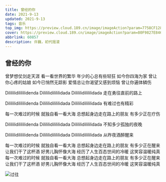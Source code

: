 ```yaml
---
title: 曾经的你
date: 2021-9-13
updated: 2021-9-13
tags: 音乐
top_img: https://preview.cloud.189.cn/image/imageAction?param=7758CF1286CEF9554006B8DA4855FDA8CA0AD28865115449E68C9B74A9E9B8F81B9AB84A797855B43F1290FC713E092C385EA25248ED572EDF3888F4CC67A9C8844B9D9C84D5F5C7B9E9671B83AE335DC95F4F764984B1D6E1F39D65D9F24E96A7275CB169D7C400112625E4EF3E41D6
cover: https://preview.cloud.189.cn/image/imageAction?param=80F9827E8466D76A3D07ABA3F5E46F90A20C008FD85CADB195AC033DF446CEF41151302937D5B2925D86AD4C4F26D081E6E389B5AAC0CD2F2FA3C413012B8AA15236A515FD30F41B4B7CEC6FFD5A6BE20DC377163A46DDAA2F8320DA48E50C11D6B98427B02C4C78740BB02807240074
abbrlink: 60857
description: 许巍，初代摇滚
---
```



## 曾经的你

曾梦想仗剑走天涯
看一看世界的繁华
年少的心总有些轻狂
如今你四海为家
曾让你心疼的姑娘
如今已悄然无踪影
爱情总让你渴望又感到烦恼
曾让你遍体鳞伤

Dilililidilililidenda
Dilililidilililidada
Dilililidilililidada
走在勇往直前的路上

Dilililidilililidenda
Dilililidilililidada
Dilililidilililidada
有难过也有精彩

每一次难过的时候
就独自看一看大海
总想起身边走在路上的朋友
有多少正在疗伤

Dilililidilililidenda
Dilililidilililidada
Dilililidilililidada
不知多少孤独的夜晚

Dilililidilililidenda
Dilililidilililidada
Dilililidilililidada
从昨夜酒醉醒来

每一次难过的时候
就独自看一看大海
总想起身边走在路上的朋友
有多少正在醒来
让我们干了这杯酒
好男儿胸怀像大海
经历了人生百态世间的冷暖
这笑容温暖纯真
每一次难过的时候
就独自看一看大海
总想起身边走在路上的朋友
有多少正在醒来
让我们干了这杯酒
好男儿胸怀像大海
经历了人生百态世间的冷暖
这笑容温暖纯真

![过往](https://preview.cloud.189.cn/image/imageAction?param=BD59480EEAB990F45D4D3D06C3AA3831FBDDA6C29C9D1950540DC8ED316C5EAFCC62C8F3FA232F5DE086711BC7185D724111B50AAF1E25075CC5A10CC10F49AB6C7ED0425443DFBF26CC5C256EC982E6C03F284C3F520243526E7379171F6A836A05F3D1AC47D80F0B80C19B272C8A83)

